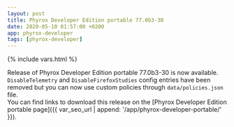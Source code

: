 ```yaml
---
layout: post
title: Phyrox Developer Edition portable 77.0b3-30
date: 2020-05-10 01:57:00 +0200
app: phyrox-developer
tags: [phyrox-developer]
---
```

{% include vars.html %}

Release of Phyrox Developer Edition portable 77.0b3-30 is now available.<br />
`DisableTelemetry` and `DisableFirefoxStudies` config entries have been removed but you can now use custom policies through `data/policies.json` file.<br />
You can find links to download this release on the [Phyrox Developer Edition portable page]({{ var_seo_url | append: '/app/phyrox-developer-portable/' }}).